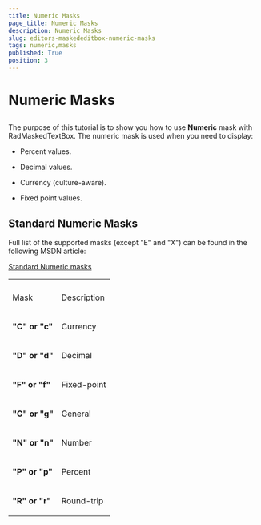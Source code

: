 ```yaml
---
title: Numeric Masks
page_title: Numeric Masks
description: Numeric Masks
slug: editors-maskededitbox-numeric-masks
tags: numeric,masks
published: True
position: 3
---
```


# Numeric Masks



## 

The purpose of this tutorial is to show you how to use __Numeric__ mask with RadMaskedTextBox.
          The numeric mask is used when you need to display:
        

* Percent values.

* Decimal values.

* Currency (culture-aware).

* Fixed point values.

## Standard Numeric Masks

Full list of the supported masks (except "E" and "X") can be found in the following MSDN article:
        

[Standard Numeric masks](http://msdn.microsoft.com/en-us/library/dwhawy9k.aspx)
<table><th><tr><td>

Mask</td><td>

Description</td></tr></th><tr><td>

<b>"C" or "c"</b></td><td>

Currency </td></tr><tr><td>

<b>"D" or "d"</b></td><td>

Decimal </td></tr><tr><td>

<b>"F" or "f"</b></td><td>

Fixed-point </td></tr><tr><td>

<b>"G" or "g"</b></td><td>

General </td></tr><tr><td>

<b>"N" or "n"</b></td><td>

Number </td></tr><tr><td>

<b>"P" or "p"</b></td><td>

Percent </td></tr><tr><td>

<b>"R" or "r"</b></td><td>

Round-trip </td></tr></table>
